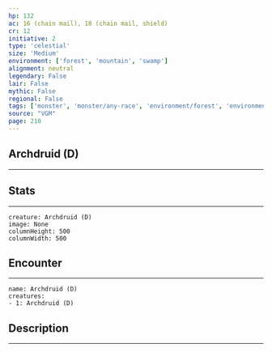 ```yaml
---
hp: 132
ac: 16 (chain mail), 18 (chain mail, shield)
cr: 12
initiative: 2
type: 'celestial'    
size: 'Medium'
environment: ['forest', 'mountain', 'swamp']
alignment: neutral
legendary: False
lair: False
mythic: False
regional: False
tags: ['monster', 'monster/any-race', 'environment/forest', 'environment/mountain', 'environment/swamp']
source: "VGM"
page: 210
---
```


## Archdruid (D)
---



## Stats
---

```statblock
creature: Archdruid (D)
image: None
columnHeight: 500
columnWidth: 500
```

## Encounter
---

```encounter-table
name: Archdruid (D)
creatures:
- 1: Archdruid (D)
```

## Description
---




